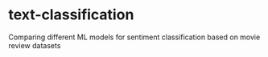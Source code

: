 # text-classification
Comparing different ML models for sentiment classification based on movie review datasets
